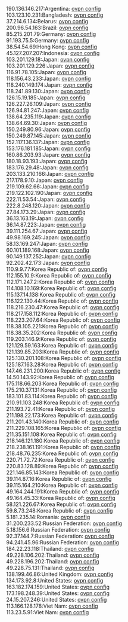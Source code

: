 190.136.146.217:Argentina: [ovpn config](vpn/190_136_146_217.ovpn)  
103.123.10.231:Bangladesh: [ovpn config](vpn/103_123_10_231.ovpn)  
37.214.6.134:Belarus: [ovpn config](vpn/37_214_6_134.ovpn)  
200.96.54.163:Brazil: [ovpn config](vpn/200_96_54_163.ovpn)  
85.215.201.79:Germany: [ovpn config](vpn/85_215_201_79.ovpn)  
91.193.75.5:Germany: [ovpn config](vpn/91_193_75_5.ovpn)  
38.54.54.69:Hong Kong: [ovpn config](vpn/38_54_54_69.ovpn)  
45.127.207.207:Indonesia: [ovpn config](vpn/45_127_207_207.ovpn)  
103.201.129.18:Japan: [ovpn config](vpn/103_201_129_18.ovpn)  
103.201.129.226:Japan: [ovpn config](vpn/103_201_129_226.ovpn)  
116.91.78.105:Japan: [ovpn config](vpn/116_91_78_105.ovpn)  
118.156.43.233:Japan: [ovpn config](vpn/118_156_43_233.ovpn)  
118.240.149.174:Japan: [ovpn config](vpn/118_240_149_174.ovpn)  
118.241.89.130:Japan: [ovpn config](vpn/118_241_89_130.ovpn)  
126.15.19.185:Japan: [ovpn config](vpn/126_15_19_185.ovpn)  
126.227.26.109:Japan: [ovpn config](vpn/126_227_26_109.ovpn)  
126.94.81.247:Japan: [ovpn config](vpn/126_94_81_247.ovpn)  
138.64.235.119:Japan: [ovpn config](vpn/138_64_235_119.ovpn)  
138.64.69.30:Japan: [ovpn config](vpn/138_64_69_30.ovpn)  
150.249.80.96:Japan: [ovpn config](vpn/150_249_80_96.ovpn)  
150.249.87.145:Japan: [ovpn config](vpn/150_249_87_145.ovpn)  
152.117.136.137:Japan: [ovpn config](vpn/152_117_136_137.ovpn)  
153.176.181.185:Japan: [ovpn config](vpn/153_176_181_185.ovpn)  
160.86.203.93:Japan: [ovpn config](vpn/160_86_203_93.ovpn)  
180.18.93.193:Japan: [ovpn config](vpn/180_18_93_193.ovpn)  
183.176.29.48:Japan: [ovpn config](vpn/183_176_29_48.ovpn)  
203.133.210.166:Japan: [ovpn config](vpn/203_133_210_166.ovpn)  
217.178.9.10:Japan: [ovpn config](vpn/217_178_9_10.ovpn)  
219.109.62.66:Japan: [ovpn config](vpn/219_109_62_66.ovpn)  
219.122.102.190:Japan: [ovpn config](vpn/219_122_102_190.ovpn)  
222.11.53.54:Japan: [ovpn config](vpn/222_11_53_54.ovpn)  
222.8.248.120:Japan: [ovpn config](vpn/222_8_248_120.ovpn)  
27.84.173.29:Japan: [ovpn config](vpn/27_84_173_29.ovpn)  
36.13.163.19:Japan: [ovpn config](vpn/36_13_163_19.ovpn)  
36.14.87.223:Japan: [ovpn config](vpn/36_14_87_223.ovpn)  
39.111.254.67:Japan: [ovpn config](vpn/39_111_254_67.ovpn)  
49.98.169.245:Japan: [ovpn config](vpn/49_98_169_245.ovpn)  
58.13.169.247:Japan: [ovpn config](vpn/58_13_169_247.ovpn)  
60.101.189.168:Japan: [ovpn config](vpn/60_101_189_168.ovpn)  
90.149.137.252:Japan: [ovpn config](vpn/90_149_137_252.ovpn)  
92.202.42.173:Japan: [ovpn config](vpn/92_202_42_173.ovpn)  
110.9.9.77:Korea Republic of: [ovpn config](vpn/110_9_9_77.ovpn)  
112.155.10.9:Korea Republic of: [ovpn config](vpn/112_155_10_9.ovpn)  
112.171.247.2:Korea Republic of: [ovpn config](vpn/112_171_247_2.ovpn)  
114.108.10.169:Korea Republic of: [ovpn config](vpn/114_108_10_169.ovpn)  
115.137.14.138:Korea Republic of: [ovpn config](vpn/115_137_14_138.ovpn)  
116.122.130.44:Korea Republic of: [ovpn config](vpn/116_122_130_44.ovpn)  
118.216.230.47:Korea Republic of: [ovpn config](vpn/118_216_230_47.ovpn)  
118.217.158.112:Korea Republic of: [ovpn config](vpn/118_217_158_112.ovpn)  
118.223.207.64:Korea Republic of: [ovpn config](vpn/118_223_207_64.ovpn)  
118.38.105.221:Korea Republic of: [ovpn config](vpn/118_38_105_221.ovpn)  
118.38.35.202:Korea Republic of: [ovpn config](vpn/118_38_35_202.ovpn)  
119.203.146.9:Korea Republic of: [ovpn config](vpn/119_203_146_9.ovpn)  
121.129.59.163:Korea Republic of: [ovpn config](vpn/121_129_59_163.ovpn)  
121.139.85.203:Korea Republic of: [ovpn config](vpn/121_139_85_203.ovpn)  
125.130.201.108:Korea Republic of: [ovpn config](vpn/125_130_201_108.ovpn)  
125.187.163.28:Korea Republic of: [ovpn config](vpn/125_187_163_28.ovpn)  
147.46.231.200:Korea Republic of: [ovpn config](vpn/147_46_231_200.ovpn)  
14.50.143.92:Korea Republic of: [ovpn config](vpn/14_50_143_92.ovpn)  
175.118.66.203:Korea Republic of: [ovpn config](vpn/175_118_66_203.ovpn)  
175.210.37.131:Korea Republic of: [ovpn config](vpn/175_210_37_131.ovpn)  
183.101.83.114:Korea Republic of: [ovpn config](vpn/183_101_83_114.ovpn)  
210.91.103.248:Korea Republic of: [ovpn config](vpn/210_91_103_248.ovpn)  
211.193.72.41:Korea Republic of: [ovpn config](vpn/211_193_72_41.ovpn)  
211.198.22.173:Korea Republic of: [ovpn config](vpn/211_198_22_173.ovpn)  
211.201.43.140:Korea Republic of: [ovpn config](vpn/211_201_43_140.ovpn)  
211.229.108.165:Korea Republic of: [ovpn config](vpn/211_229_108_165.ovpn)  
211.35.151.108:Korea Republic of: [ovpn config](vpn/211_35_151_108.ovpn)  
218.146.121.180:Korea Republic of: [ovpn config](vpn/218_146_121_180.ovpn)  
218.238.161.191:Korea Republic of: [ovpn config](vpn/218_238_161_191.ovpn)  
218.48.76.235:Korea Republic of: [ovpn config](vpn/218_48_76_235.ovpn)  
220.71.72.72:Korea Republic of: [ovpn config](vpn/220_71_72_72.ovpn)  
220.83.128.89:Korea Republic of: [ovpn config](vpn/220_83_128_89.ovpn)  
221.146.85.143:Korea Republic of: [ovpn config](vpn/221_146_85_143.ovpn)  
39.114.87.16:Korea Republic of: [ovpn config](vpn/39_114_87_16.ovpn)  
39.115.164.210:Korea Republic of: [ovpn config](vpn/39_115_164_210.ovpn)  
49.164.244.191:Korea Republic of: [ovpn config](vpn/49_164_244_191.ovpn)  
49.164.45.33:Korea Republic of: [ovpn config](vpn/49_164_45_33.ovpn)  
58.121.226.67:Korea Republic of: [ovpn config](vpn/58_121_226_67.ovpn)  
59.8.73.248:Korea Republic of: [ovpn config](vpn/59_8_73_248.ovpn)  
5.181.235.14:Romania: [ovpn config](vpn/5_181_235_14.ovpn)  
31.200.233.52:Russian Federation: [ovpn config](vpn/31_200_233_52.ovpn)  
5.18.156.6:Russian Federation: [ovpn config](vpn/5_18_156_6.ovpn)  
92.37.144.7:Russian Federation: [ovpn config](vpn/92_37_144_7.ovpn)  
94.241.45.96:Russian Federation: [ovpn config](vpn/94_241_45_96.ovpn)  
184.22.23.118:Thailand: [ovpn config](vpn/184_22_23_118.ovpn)  
49.228.106.202:Thailand: [ovpn config](vpn/49_228_106_202.ovpn)  
49.228.196.202:Thailand: [ovpn config](vpn/49_228_196_202.ovpn)  
49.228.75.131:Thailand: [ovpn config](vpn/49_228_75_131.ovpn)  
138.199.46.86:United Kingdom: [ovpn config](vpn/138_199_46_86.ovpn)  
134.173.92.8:United States: [ovpn config](vpn/134_173_92_8.ovpn)  
163.182.174.159:United States: [ovpn config](vpn/163_182_174_159.ovpn)  
173.198.248.39:United States: [ovpn config](vpn/173_198_248_39.ovpn)  
24.15.207.246:United States: [ovpn config](vpn/24_15_207_246.ovpn)  
113.166.128.178:Viet Nam: [ovpn config](vpn/113_166_128_178.ovpn)  
113.23.5.91:Viet Nam: [ovpn config](vpn/113_23_5_91.ovpn)  
